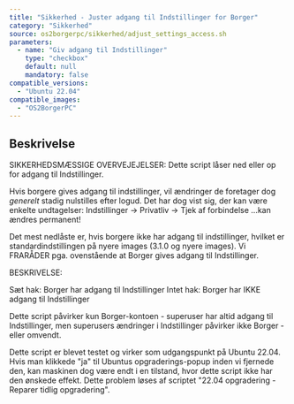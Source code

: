```yaml
---
title: "Sikkerhed - Juster adgang til Indstillinger for Borger"
category: "Sikkerhed"
source: os2borgerpc/sikkerhed/adjust_settings_access.sh
parameters:
  - name: "Giv adgang til Indstillinger"
    type: "checkbox"
    default: null
    mandatory: false
compatible_versions:
  - "Ubuntu 22.04"
compatible_images:
  - "OS2BorgerPC"
---
```


## Beskrivelse
SIKKERHEDSMÆSSIGE OVERVEJEJELSER:
Dette script låser ned eller op for adgang til Indstillinger.

Hvis borgere gives adgang til indstillinger, vil ændringer de foretager dog *generelt* stadig nulstilles efter logud. Det har dog vist sig, der kan være enkelte undtagelser: 
Indstillinger -> Privatliv -> Tjek af forbindelse
...kan ændres permanent!

Det mest nedlåste er, hvis borgere ikke har adgang til indstillinger, hvilket er standardindstillingen på nyere images (3.1.0 og nyere images).
Vi FRARÅDER pga. ovenstående at Borger gives adgang til Indstillinger.

BESKRIVELSE:

Sæt hak: Borger har adgang til Indstillinger
Intet hak: Borger har IKKE adgang til Indstillinger

Dette script påvirker kun Borger-kontoen - superuser har altid adgang til Indstillinger, men superusers ændringer i Indstillinger påvirker ikke Borger - eller omvendt.

Dette script er blevet testet og virker som udgangspunkt på Ubuntu 22.04. Hvis man klikkede "ja" til Ubuntus opgraderings-popup inden vi fjernede den, kan maskinen dog være endt i en tilstand, hvor dette script ikke har den ønskede effekt. Dette problem løses af scriptet "22.04 opgradering - Reparer tidlig opgradering".